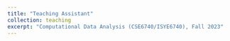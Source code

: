 ```yaml
---
title: "Teaching Assistant"
collection: teaching
excerpt: "Computational Data Analysis (CSE6740/ISYE6740), Fall 2023"
---
```

